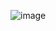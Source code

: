  ![image](https://user-images.githubusercontent.com/88836000/136926810-a0a333c8-1004-4123-9482-3ebc640fe6f4.png)
